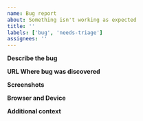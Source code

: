 ```yaml
---
name: Bug report
about: Something isn't working as expected
title: ''
labels: ['bug', 'needs-triage']
assignees: ''
---
```


**Describe the bug**

**URL Where bug was discovered**

**Screenshots**

**Browser and Device**

**Additional context**
